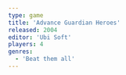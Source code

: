 ```yaml
---
type: game
title: 'Advance Guardian Heroes'
released: 2004
editor: 'Ubi Soft'
players: 4
genres:
  - 'Beat them all'
---
```

